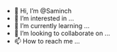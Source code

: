 - 👋 Hi, I’m @Saminch
- 👀 I’m interested in ...
- 🌱 I’m currently learning ...
- 💞️ I’m looking to collaborate on ...
- 📫 How to reach me ...

<!---
Saminch/Saminch is a ✨ special ✨ repository because its `README.md` (this file) appears on your GitHub profile.
You can click the Preview link to take a look at your changes.
--->

